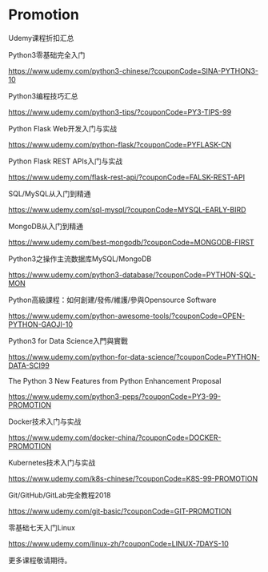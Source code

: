 # Promotion

Udemy课程折扣汇总


Python3零基础完全入门

https://www.udemy.com/python3-chinese/?couponCode=SINA-PYTHON3-10

Python3编程技巧汇总

https://www.udemy.com/python3-tips/?couponCode=PY3-TIPS-99

Python Flask Web开发入门与实战

https://www.udemy.com/python-flask/?couponCode=PYFLASK-CN

Python Flask REST APIs入门与实战

https://www.udemy.com/flask-rest-api/?couponCode=FALSK-REST-API

SQL/MySQL从入门到精通

https://www.udemy.com/sql-mysql/?couponCode=MYSQL-EARLY-BIRD

MongoDB从入门到精通

https://www.udemy.com/best-mongodb/?couponCode=MONGODB-FIRST

Python3之操作主流数据库MySQL/MongoDB

https://www.udemy.com/python3-database/?couponCode=PYTHON-SQL-MON

Python高級課程：如何創建/發佈/維護/參與Opensource Software

https://www.udemy.com/python-awesome-tools/?couponCode=OPEN-PYTHON-GAOJI-10

Python3 for Data Science入門與實戰

https://www.udemy.com/python-for-data-science/?couponCode=PYTHON-DATA-SCI99

The Python 3 New Features from Python Enhancement Proposal

https://www.udemy.com/python3-peps/?couponCode=PY3-99-PROMOTION

Docker技术入门与实战

https://www.udemy.com/docker-china/?couponCode=DOCKER-PROMOTION

Kubernetes技术入门与实战

https://www.udemy.com/k8s-chinese/?couponCode=K8S-99-PROMOTION

Git/GitHub/GitLab完全教程2018

https://www.udemy.com/git-basic/?couponCode=GIT-PROMOTION

零基础七天入门Linux

https://www.udemy.com/linux-zh/?couponCode=LINUX-7DAYS-10

更多课程敬请期待。
